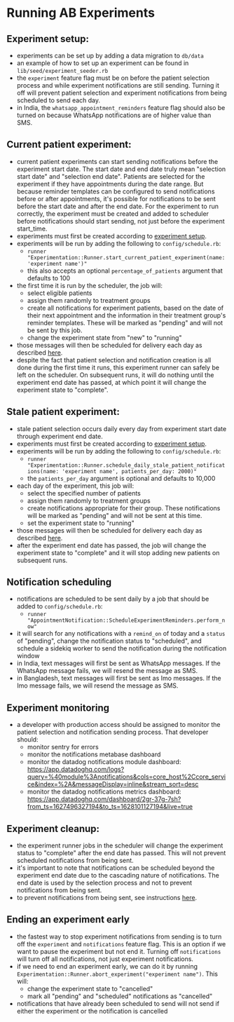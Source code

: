 # Running AB Experiments

## Experiment setup:
- experiments can be set up by adding a data migration to `db/data`
- an example of how to set up an experiment can be found in `lib/seed/experiment_seeder.rb`
- the `experiment` feature flag must be on before the patient selection process and while experiment notifications are still sending. Turning it off will prevent patient selection and experiment notifications from being scheduled to send each day.
- in India, the `whatsapp_appointment_reminders` feature flag should also be turned on because WhatsApp notifications are of higher value than SMS.

## Current patient experiment:
- current patient experiments can start sending notifications before the experiment start date. The start date and end date truly mean "selection start date" and "selection end date". Patients are selected for the experiment if they have appointments during the date range. But because reminder templates can be configured to send notifications before or after appointments, it's possible for notifications to be sent before the start date and after the end date. For the experiment to run correctly, the experiment must be created and added to scheduler before notifications should start sending, not just before the experiment start_time.
- experiments must first be created according to [experiment setup](#experiment-setup).
- experiments will be run by adding the following to `config/schedule.rb`:
  - `runner "Experimentation::Runner.start_current_patient_experiment(name: 'experiment name')"`
  - this also accepts an optional `percentage_of_patients` argument that defaults to 100
- the first time it is run by the scheduler, the job will:
  - select eligible patients
  - assign them randomly to treatment groups
  - create all notifications for experiment patients, based on the date of their next appointment and the information in their treatment group's reminder templates. These will be marked as "pending" and will not be sent by this job.
  - change the experiment state from "new" to "running"
- those messages will then be scheduled for delivery each day as described [here](notification-scheduling).
- despite the fact that patient selection and notification creation is all done during the first time it runs, this experiment runner can safely be left on the scheduler. On subsequent runs, it will do nothing until the experiment end date has passed, at which point it will change the experiment state to "complete".

## Stale patient experiment:
- stale patient selection occurs daily every day from experiment start date through experiment end date.
- experiments must first be created according to [experiment setup](#experiment-setup).
- experiments will be run by adding the following to `config/schedule.rb`:
  - `runner "Experimentation::Runner.schedule_daily_stale_patient_notifications(name: 'experiment name', patients_per_day: 2000)"`
  - the `patients_per_day` argument is optional and defaults to 10,000
- each day of the experiment, this job will:
  - select the specified number of patients
  - assign them randomly to treatment groups
  - create notifications appropriate for their group. These notifications will be marked as "pending" and will not be sent at this time.
  - set the experiment state to "running"
- those messages will then be scheduled for delivery each day as described [here](notification-scheduling).
- after the experiment end date has passed, the job will change the experiment state to "complete" and it will stop adding new patients on subsequent runs.

## Notification scheduling
- notifications are scheduled to be sent daily by a job that should be added to `config/schedule.rb`:
  - `runner "AppointmentNotification::ScheduleExperimentReminders.perform_now"`
- it will search for any notifications with a `remind_on` of today and a `status` of "pending", change the notification status to "scheduled", and schedule a sidekiq worker to send the notification during the notification window
- in India, text messages will first be sent as WhatsApp messages. If the WhatsApp message fails, we will resend the message as SMS.
- in Bangladesh, text messages will first be sent as Imo messages. If the Imo message fails, we will resend the message as SMS.

## Experiment monitoring
- a developer with production access should be assigned to monitor the patient selection and notification sending process. That developer should:
  - monitor sentry for errors
  - monitor the notifications metabase dashboard
  - monitor the datadog notifications module dashboard: https://app.datadoghq.com/logs?query=%40module%3Anotifications&cols=core_host%2Ccore_service&index=%2A&messageDisplay=inline&stream_sort=desc
  - monitor the datadog notifications metrics dashboard: https://app.datadoghq.com/dashboard/2gr-37g-7sh?from_ts=1627496327194&to_ts=1628101127194&live=true

## Experiment cleanup:
- the experiment runner jobs in the scheduler will change the experiment status to "complete" after the end date has passed. This will not prevent scheduled notifications from being sent.
- it's important to note that notifications can be scheduled beyond the experiment end date due to the cascading nature of notifications. The end date is used by the selection process and not to prevent notifications from being sent.
- to prevent notifications from being sent, see instructions [here](#ending-an-experiment-early).

## Ending an experiment early
- the fastest way to stop experiment notifications from sending is to turn off the `experiment` and `notifications` feature flag. This is an option if we want to pause the experiment but not end it. Turning off `notifications` will turn off all notifications, not just experiment notifications.
- if we need to end an experiment early, we can do it by running `Experimentation::Runner.abort_experiment("experiment name")`. This will:
  - change the experiment state to "cancelled"
  - mark all "pending" and "scheduled" notifications as "cancelled"
- notifications that have already been scheduled to send will not send if either the experiment or the notification is cancelled
